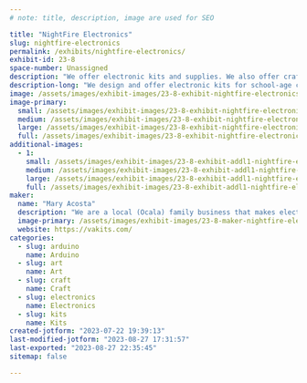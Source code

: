 ```yaml
---
# note: title, description, image are used for SEO

title: "NightFire Electronics"
slug: nightfire-electronics
permalink: /exhibits/nightfire-electronics/
exhibit-id: 23-8
space-number: Unassigned
description: "We offer electronic kits and supplies. We also offer crafts and supplies."
description-long: "We design and offer electronic kits for school-age children and young adults. This includes audio amplifiers, LED circuits, Timers, Counters, and much more. We also create epoxy resin designs and supplies. This will be our fifth year here and look forward to another great adventure."
image: /assets/images/exhibit-images/23-8-exhibit-nightfire-electronics-nightfire-amp-large.jpg
image-primary: 
  small: /assets/images/exhibit-images/23-8-exhibit-nightfire-electronics-nightfire-amp-small.jpg
  medium: /assets/images/exhibit-images/23-8-exhibit-nightfire-electronics-nightfire-amp-medium.jpg
  large: /assets/images/exhibit-images/23-8-exhibit-nightfire-electronics-nightfire-amp-large.jpg
  full: /assets/images/exhibit-images/23-8-exhibit-nightfire-electronics-nightfire-amp-full.jpg
additional-images: 
  - 1:
    small: /assets/images/exhibit-images/23-8-exhibit-addl1-nightfire-electronics-christmas-tree-small.jpg
    medium: /assets/images/exhibit-images/23-8-exhibit-addl1-nightfire-electronics-christmas-tree-medium.jpg
    large: /assets/images/exhibit-images/23-8-exhibit-addl1-nightfire-electronics-christmas-tree-large.jpg
    full: /assets/images/exhibit-images/23-8-exhibit-addl1-nightfire-electronics-christmas-tree-full.jpg
maker: 
  name: "Mary Acosta"
  description: "We are a local (Ocala) family business that makes electronic kits as well as arts and crafts. We offer finished products and supplies. This will be our fifth Maker Faire."
  image-primary: /assets/images/exhibit-images/23-8-maker-nightfire-electronics-hangman-112021-medium.jpg
  website: https://vakits.com/
categories: 
  - slug: arduino
    name: Arduino
  - slug: art
    name: Art
  - slug: craft
    name: Craft
  - slug: electronics
    name: Electronics
  - slug: kits
    name: Kits
created-jotform: "2023-07-22 19:39:13"
last-modified-jotform: "2023-08-27 17:31:57"
last-exported: "2023-08-27 22:35:45"
sitemap: false

---
```

